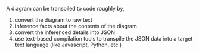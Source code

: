 A diagram can be transpiled to code roughly by,
1. convert the diagram to raw text
2. inference facts about the contents of the diagram
3. convert the inferenced details into JSON
4. use text-based compilation tools to transpile the JSON data into a target text language (like Javascript, Python, etc.)